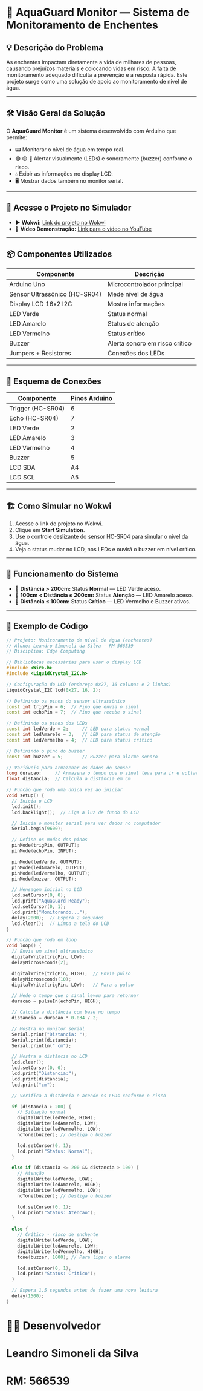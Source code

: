 # 🚀 AquaGuard Monitor — Sistema de Monitoramento de Enchentes

## 💡 Descrição do Problema
As enchentes impactam diretamente a vida de milhares de pessoas, causando prejuízos materiais e colocando vidas em risco. A falta de monitoramento adequado dificulta a prevenção e a resposta rápida. Este projeto surge como uma solução de apoio ao monitoramento de nível de água.

---

## 🛠️ Visão Geral da Solução
O **AquaGuard Monitor** é um sistema desenvolvido com Arduino que permite:

- 📟 Monitorar o nível de água em tempo real.
- 🟢 🟡 🔴 Alertar visualmente (LEDs) e sonoramente (buzzer) conforme o risco.
- 💧 Exibir as informações no display LCD.
- 🖥️ Mostrar dados também no monitor serial.

---

## 🔗 Acesse o Projeto no Simulador
- ▶️ **Wokwi:** [Link do projeto no Wokwi](https://wokwi.com/projects/432700736901896193)
- 🎥 **Vídeo Demonstração:** [Link para o vídeo no YouTube](https://youtu.be/SEU_LINK_AQUI)

---

## 📦 Componentes Utilizados

| Componente       | Descrição                           |
|------------------|--------------------------------------|
| Arduino Uno      | Microcontrolador principal          |
| Sensor Ultrassônico (HC-SR04) | Mede nível de água     |
| Display LCD 16x2 I2C | Mostra informações              |
| LED Verde        | Status normal                       |
| LED Amarelo      | Status de atenção                   |
| LED Vermelho     | Status crítico                      |
| Buzzer           | Alerta sonoro em risco crítico      |
| Jumpers + Resistores | Conexões dos LEDs               |

---

## 🔌 Esquema de Conexões

| Componente        | Pinos Arduino      |
|-------------------|---------------------|
| Trigger (HC-SR04) | 6                   |
| Echo (HC-SR04)    | 7                   |
| LED Verde         | 2                   |
| LED Amarelo       | 3                   |
| LED Vermelho      | 4                   |
| Buzzer            | 5                   |
| LCD SDA           | A4                  |
| LCD SCL           | A5                  |

---

## 🏗️ Como Simular no Wokwi
1. Acesse o link do projeto no Wokwi.
2. Clique em **Start Simulation**.
3. Use o controle deslizante do sensor HC-SR04 para simular o nível da água.
4. Veja o status mudar no LCD, nos LEDs e ouvirá o buzzer em nível crítico.

---

## 🧠 Funcionamento do Sistema
- 🔸 **Distância > 200cm:** Status **Normal** — LED Verde aceso.
- 🔸 **100cm < Distância ≤ 200cm:** Status **Atenção** — LED Amarelo aceso.
- 🔸 **Distância ≤ 100cm:** Status **Crítico** — LED Vermelho e Buzzer ativos.

---

## 📜 Exemplo de Código

```cpp
// Projeto: Monitoramento de nível de água (enchentes)
// Aluno: Leandro Simoneli da Silva - RM 566539
// Disciplina: Edge Computing

// Bibliotecas necessárias para usar o display LCD
#include <Wire.h>               
#include <LiquidCrystal_I2C.h> 

// Configuração do LCD (endereço 0x27, 16 colunas e 2 linhas)
LiquidCrystal_I2C lcd(0x27, 16, 2);

// Definindo os pinos do sensor ultrassônico
const int trigPin = 6;  // Pino que envia o sinal
const int echoPin = 7;  // Pino que recebe o sinal

// Definindo os pinos dos LEDs
const int ledVerde = 2;     // LED para status normal
const int ledAmarelo = 3;   // LED para status de atenção
const int ledVermelho = 4;  // LED para status crítico

// Definindo o pino do buzzer
const int buzzer = 5;       // Buzzer para alarme sonoro

// Variáveis para armazenar os dados do sensor
long duracao;     // Armazena o tempo que o sinal leva para ir e voltar
float distancia;  // Calcula a distância em cm

// Função que roda uma única vez ao iniciar
void setup() {
  // Inicia o LCD
  lcd.init();
  lcd.backlight();  // Liga a luz de fundo do LCD

  // Inicia o monitor serial para ver dados no computador
  Serial.begin(9600);

  // Define os modos dos pinos
  pinMode(trigPin, OUTPUT);
  pinMode(echoPin, INPUT);

  pinMode(ledVerde, OUTPUT);
  pinMode(ledAmarelo, OUTPUT);
  pinMode(ledVermelho, OUTPUT);
  pinMode(buzzer, OUTPUT);

  // Mensagem inicial no LCD
  lcd.setCursor(0, 0);
  lcd.print("AquaGuard Ready");
  lcd.setCursor(0, 1);
  lcd.print("Monitorando...");
  delay(2000);  // Espera 2 segundos
  lcd.clear();  // Limpa a tela do LCD
}

// Função que roda em loop
void loop() {
  // Envia um sinal ultrassônico
  digitalWrite(trigPin, LOW);
  delayMicroseconds(2);

  digitalWrite(trigPin, HIGH);  // Envia pulso
  delayMicroseconds(10);
  digitalWrite(trigPin, LOW);   // Para o pulso

  // Mede o tempo que o sinal levou para retornar
  duracao = pulseIn(echoPin, HIGH);

  // Calcula a distância com base no tempo
  distancia = duracao * 0.034 / 2;

  // Mostra no monitor serial
  Serial.print("Distancia: ");
  Serial.print(distancia);
  Serial.println(" cm");

  // Mostra a distância no LCD
  lcd.clear();
  lcd.setCursor(0, 0);
  lcd.print("Distancia:");
  lcd.print(distancia);
  lcd.print("cm");

  // Verifica a distância e acende os LEDs conforme o risco

  if (distancia > 200) {
    // Situação normal
    digitalWrite(ledVerde, HIGH);
    digitalWrite(ledAmarelo, LOW);
    digitalWrite(ledVermelho, LOW);
    noTone(buzzer); // Desliga o buzzer

    lcd.setCursor(0, 1);
    lcd.print("Status: Normal");
  }

  else if (distancia <= 200 && distancia > 100) {
    // Atenção
    digitalWrite(ledVerde, LOW);
    digitalWrite(ledAmarelo, HIGH);
    digitalWrite(ledVermelho, LOW);
    noTone(buzzer); // Desliga o buzzer

    lcd.setCursor(0, 1);
    lcd.print("Status: Atencao");
  }

  else {
    // Crítico - risco de enchente
    digitalWrite(ledVerde, LOW);
    digitalWrite(ledAmarelo, LOW);
    digitalWrite(ledVermelho, HIGH);
    tone(buzzer, 1000); // Para ligar o alarme

    lcd.setCursor(0, 1);
    lcd.print("Status: Critico");
  }

  // Espera 1,5 segundos antes de fazer uma nova leitura
  delay(1500);
}

```

# 🧑‍💻 Desenvolvedor
# Leandro Simoneli da Silva
# RM: 566539

